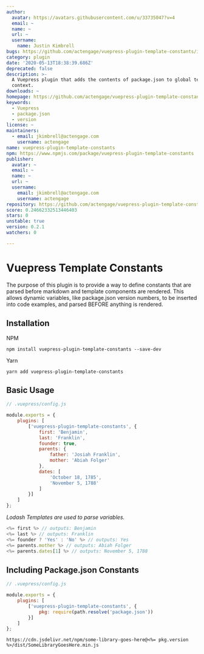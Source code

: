 ```yaml
---
author:
  avatar: https://avatars.githubusercontent.com/u/33735047?v=4
  email: ~
  name: ~
  url: ~
  username:
    name: Justin Kimbrell
bugs: https://github.com/actengage/vuepress-plugin-template-constants/issues
category: plugin
date: '2020-05-13T18:38:39.686Z'
deprecated: false
description: >-
  A Vuepress plugin that adds the contents of package.json to global template
  context.
downloads: ~
homepage: https://github.com/actengage/vuepress-plugin-template-constants#readme
keywords:
  - Vuepress
  - package.json
  - version
license: ~
maintainers:
  - email: jkimbrell@actengage.com
    username: actengage
name: vuepress-plugin-template-constants
npm: https://www.npmjs.com/package/vuepress-plugin-template-constants
publisher:
  avatar: ~
  email: ~
  name: ~
  url: ~
  username:
    email: jkimbrell@actengage.com
    username: actengage
repository: https://github.com/actengage/vuepress-plugin-template-constants
score: 0.24662332513446403
stars: 0
unstable: true
version: 0.2.1
watchers: 0

---
```


# Vuepress Template Constants

The purpose of this plugin is to provide a way to define constants that are
parsed before markdown and template components are rendered. This allows dynamic
variables, like package.json version numbers, to be inserted into code examples,
and parsed BEFORE anything is rendered.

## Installation

NPM

    npm install vuepress-plugin-template-constants --save-dev

Yarn

    yarn add vuepress-plugin-template-constants

## Basic Usage

``` js
// .vuepress/config.js

module.exports = {
    plugins: [
        ['vuepress-plugin-template-constants', {
            first: 'Benjamin',
            last: 'Franklin',
            founder: true,
            parents: {
                father: 'Josiah Franklin',
                mother: 'Abiah Folger'
            },
            dates: [
                'October 18, 1785',
                'November 5, 1788'
            ]
        }]
    ]
};
```

*Lodash Templates are used to parse variables.*

``` js
<%= first %> // outputs: Benjamin
<%= last %> // outputs: Franklin
<%= founder ? 'Yes' : 'No' %> // outputs: Yes
<%= parents.mother %> // outputs: Abiah Folger
<%= parents.dates[1] %> // outputs: November 5, 1788
```

## Including Package.json Constants

``` js
// .vuepress/config.js

module.exports = {
    plugins: [
        ['vuepress-plugin-template-constants', {
            pkg: require(path.resolve('package.json'))
        }]
    ]
};
```

```
https://cdn.jsdelivr.net/npm/some-library-goes-here@<%= pkg.version %>/dist/SomeLibraryGoesHere.min.js
```

